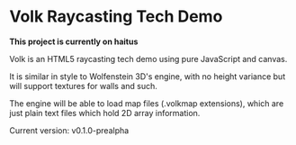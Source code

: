 # Volk Raycasting Tech Demo

**This project is currently on haitus**

Volk is an HTML5 raycasting tech demo using pure JavaScript and canvas.

It is similar in style to Wolfenstein 3D's engine, with no height
variance but will support textures for walls and such.

The engine will be able to load map files (.volkmap extensions),
which are just plain text files which hold 2D array information.

Current version: v0.1.0-prealpha

